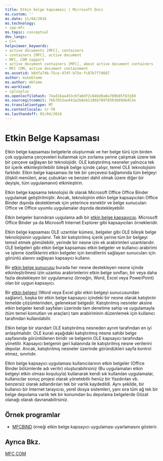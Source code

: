 ```yaml
---
title: Etkin belge kapsaması | Microsoft Docs
ms.custom: ''
ms.date: 11/04/2016
ms.technology:
- cpp-mfc
ms.topic: conceptual
dev_langs:
- C++
helpviewer_keywords:
- active documents [MFC], containers
- containers [MFC], active document
- MFC, COM support
- active document containers [MFC], about active document containers
- MFC COM, active document containment
ms.assetid: b8dfa74b-75ce-47df-b75e-fc87b7f7d687
author: mikeblome
ms.author: mblome
ms.workload:
- cplusplus
ms.openlocfilehash: 74ad16aa453c6fa0df2c84bd0a0a789b05f83169
ms.sourcegitcommit: 76b7653ae443a2b8eb1186b789f8503609d6453e
ms.translationtype: MT
ms.contentlocale: tr-TR
ms.lasthandoff: 05/04/2018
---
```

# <a name="active-document-containment"></a>Etkin Belge Kapsaması
Etkin belge kapsaması belgelerle oluşturmak ve her belge türü için birden çok uygulama çerçeveleri kullanmak için zorlama yerine çalışmak üzere tek bir çerçeve sağlayan bir teknolojidir. OLE katıştırılmış nesneler yalnızca tek bir içerik etkinleştirilebilir bileşik belge içinde çalışır, temel OLE teknolojisini farklıdır. Etkin belge kapsaması ile tek bir çerçevesi bağlamında tüm belgeyi (ilişkili menüleri, araç çubukları ve benzeri dahil olmak üzere diğer bir deyişle, tüm uygulamanın) etkinleştirin.  
  
 Etkin belge kapsama teknolojisi ilk olarak Microsoft Office Office Binder uygulamak geliştirilmiştir. Ancak, teknolojinin etkin belge kapsayıcıları Office Binder dışında desteklemek için yeterince esnektir ve belge sunucuları Office ve Office uyumlu uygulamalar dışında destekleyebilir.  
  
 Etkin belgeler barındıran uygulama adlı bir [etkin belge kapsayıcısı](../mfc/active-document-containers.md). Microsoft Office Binder ya da Microsoft Internet Explorer gibi kapsayıcıları örnekleridir.  
  
 Etkin belge kapsaması OLE uzantılar kümesi, belgeler gibi OLE bileşik belge teknolojisinin uygulanır. Tek bir katıştırılmış içerik yerine tüm bir belgeyi temsil etmek gömülebilir, yerinde bir nesne izin ek arabirimleri uzantılarıdır. OLE belgeleri gibi etkin belge kapsaması etkin belgeler ve kullanıcı arabirimi ve işleme özelliklerini etkin belgeler için kendilerini sağlayan sunucuları için görüntü alanını sağlayan kapsayıcı kullanır.  
  
 Bir [etkin belge sunucusu](../mfc/active-document-servers.md) burada her nesne destekleyen nesne içinde etkinleştirilmesi izin uzantısı arabirimlerini etkin belge sınıfları, bir veya daha fazla destekleyen bir uygulamanız (örneğin, Word, Excel veya PowerPoint) olan bir uygun kapsayıcı.  
  
 Bir [etkin belgeyi](../mfc/active-documents.md) (Word veya Excel gibi etkin belgeyi sunucusundan sağlanır), başka bir etkin belge kapsayıcı içindeki bir nesne olarak katıştırılır temelde çözümlerinden, geleneksel belgedir. Katıştırılmış nesneler aksine etkin belgeler kendi sayfaları üzerinde tam denetime sahip ve uygulamayla (tüm temel komutları ve araçları) tam arabiriminin düzenlemek için kullanıcı tarafından kullanılabilir.  
  
 Etkin belge bir standart OLE katıştırılmış nesneden ayrım tarafından en iyi anlaşılmalıdır. OLE kuralı aşağıdaki katıştırılmış nesne sahibi belge sayfasında görüntülenen biridir ve belgenin OLE kapsayıcı tarafından yönetilir. Kapsayıcı belgenin geri kalanında ile katıştırılmış nesne verilerini depolar. Ancak, katıştırılmış nesneler üzerinde göründükleri sayfa kontrol etmez, sınırlıdır.  
  
 Etkin belge kapsayıcı uygulaması kullanıcılarının etkin belgeler (Office Binder bölümlerde adı verilir) oluşturabilirsiniz (Bu uygulamaları etkin belgeyi etkin olması koşuluyla) kullanarak kendi sık kullanılan uygulamalar, kullanıcılar sonuç projesi olarak yönetebilir henüz bir Yazdırılan vb. benzersiz olarak adlandırılan tek bir varlık kaydedildi. Aynı şekilde, bir kullanıcı bir Internet tarayıcısı, yerel dosya sistemleri, yanı sıra tüm ağ tek bir belge depolama varlık tek bir konumdan bu depolama belgelerde Gözat olanağı olarak davranabilirsiniz.  
  
## <a name="sample-programs"></a>Örnek programlar  
  
-   [MFCBIND](../visual-cpp-samples.md) örneği etkin belge kapsayıcı uygulaması uyarlamasını gösterir.  
  
## <a name="see-also"></a>Ayrıca Bkz.  
 [MFC COM](../mfc/mfc-com.md)

